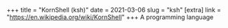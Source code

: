 +++
title = "KornShell (ksh)"
date = 2021-03-06
slug = "ksh"
[extra]
link = "https://en.wikipedia.org/wiki/KornShell"
+++
A programming language


